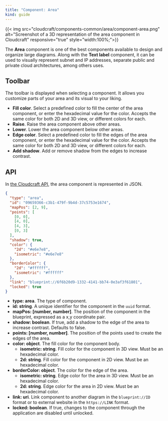 ```yaml
---
title: "Component: Area"
kind: guide
---
```


{{< img src="cloudcraft/components-common/area/component-area.png" alt="Screenshot of a 3D representation of the area component in Cloudcraft" responsive="true" style="width:100%;">}}

The **Area** component is one of the best components available to design and organize large diagrams. Along with the **Text label** component, it can be used to visually represent subnet and IP addresses, separate public and private cloud architectures, among others uses.

## Toolbar

The toolbar is displayed when selecting a component. It allows you customize parts of your area and its visual to your liking.

- **Fill color**. Select a predefined color to fill the center of the area component, or enter the hexadecimal value for the color. Accepts the same color for both 2D and 3D view, or different colors for each.
- **Raise**. Raise the area component above other areas.
- **Lower**. Lower the area component below other areas.
- **Edge color**. Select a predefined color to fill the edges of the area component, or enter the hexadecimal value for the color. Accepts the same color for both 2D and 3D view, or different colors for each.
- **Add shadow**. Add or remove shadow from the edges to increase contrast.

## API

In [the Cloudcraft API][1], the area component is represented in JSON.

```json
{
  "type": "area",
  "id": "09659366-c3b1-479f-9b4d-37c5753e1674",
  "mapPos": [2, 9],
  "points": [
    [0, 0],
    [4, 0],
    [4, 3],
    [0, 3]
  ],
  "shadow": true,
  "color": {
    "2d": "#e6e7e8",
    "isometric": "#e6e7e8"
  },
  "borderColor": {
    "2d": "#ffffff",
    "isometric": "#ffffff"
  },
  "link": "blueprint://6f6b20d9-1332-4141-bb74-0e3af3f61801",
  "locked": true
}
```

- **type: area**. The type of component.
- **id: string**. A unique identifier for the component in the `uuid` format.
- **mapPos: [number, number]**. The position of the component in the blueprint, expressed as a x,y coordinate pair.
- **shadow: boolean**. If true, add a shadow to the edge of the area to increase contrast. Defaults to false.
- **points: [number, number]**. The position of the points used to create the edges of the area.
- **color: object**. The fill color for the component body.
  - **isometric: string**. Fill color for the component in 3D view. Must be an hexadecimal color.
  - **2d: string**. Fill color for the component in 2D view. Must be an hexadecimal color.
- **borderColor: object**. The color for the edge of the area.
  - **isometric: string**. Edge color for the area in 3D view. Must be an hexadecimal color.
  - **2d: string**. Edge color for the area in 2D view. Must be an hexadecimal color.
- **link: uri**. Link component to another diagram in the `blueprint://ID` format or to external website in the `https://LINK` format.
- **locked: boolean**. If true, changes to the component through the application are disabled until unlocked.

[1]: https://developers.cloudcraft.co/

